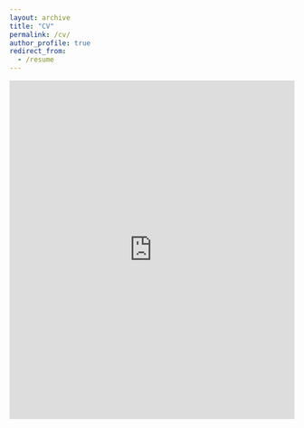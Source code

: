 ```yaml
---
layout: archive
title: "CV"
permalink: /cv/
author_profile: true
redirect_from:
  - /resume
---
```


<iframe src="https://docs.google.com/viewer?embedded=true&url=https://raw.githubusercontent.com/lilhongxy/lilhongxy.github.io/master/files/cv_hxy.pdf" width="100%" height="600px" style="border: none;"></iframe>


